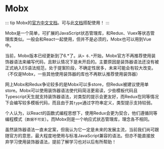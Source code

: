 # Mobx

::: tip
Mobx的[官方中文文档](https://zh.mobx.js.org/the-gist-of-mobx.html)。可与此[文档](https://cn.mobx.js.org/)搭配使用！
:::

Mobx是一个简单，可扩展的JavaScript状态管理库，和Redux、Vuex等状态管理库类似。一般会和React一起使用，但并不是必须的，Mobx也可以用到Vue中。

当前，Mobx版本已经更新到了6.*了。从`> 6.*`开始，Mobx官方不再推荐使用装饰器语法来编写代码，且默认情况下是未开启的。主要原因是装饰器语法还没有被正式纳入ES语法规范，处于提案阶段，不确定性居多，未来可能会有较大改变。（不仅是Mobx，一些其他使用装饰器的库也不再默认推荐使用装饰器）

网上Mobx和Redux争论较多的是Mobx可以多store，但Redux被建议使用单store。Mobx可以使用装饰器语法使代码简洁更易读，少些模板代码且Typescript天生就支持装饰器语法，对类型的提示会更友好，而Redux在同等情况下会编写较多模板代码，而且由于其`type`通过字符串定义，类型提示支持较弱。

个人认为，以React的函数式编程思想下，使用Redux会更为契合，他们遵循同等编程模式（`数据不可变`）。而Mobx则是一个响应式状态管理库，理念各不相同。

虽然装饰器语法一直未定案，但我认为它一定是未来的发展主流，当前我们尚可跟随官方的意思，最大程度地使用与标准JavaScript兼容的语法。但亦不能直接放弃学习使用装饰器语法，提前了解学习也对以后有所帮助！
